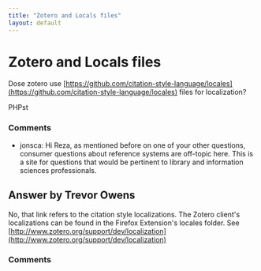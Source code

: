 ```yaml
---
title: "Zotero and Locals files"
layout: default
---
```

Zotero and Locals files
=====================
Dose zotero use
[https://github.com/citation-style-language/locales](https://github.com/citation-style-language/locales)
files for localization?

PHPst

### Comments ###
* jonsca: Hi Reza, as mentioned before on one of your other questions, consumer
questions about reference systems are off-topic here. This is a site for
questions that would be pertinent to library and information sciences
professionals.


Answer by Trevor Owens
----------------
No, that link refers to the citation style localizations. The Zotero
client's localizations can be found in the Firefox Extension's locales
folder. See
[http://www.zotero.org/support/dev/localization](http://www.zotero.org/support/dev/localization)

### Comments ###

